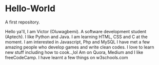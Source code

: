 # Hello-World
A first repository.

Hello ya'll,
I am Victor (Oluwagbemi). 
A software development student (Aptech). 
I like Python and Java. I am learning HTML, CSS and C at the moment.
I am interested in Javascript, Php and MySQL
I have met a few amazing people who develop games and write clean codes.
I love to learn new stuff including how to cook..,lol
Am on Quora, Medium and I like freeCodeCamp.
I have learnt a few things on w3schools.com
